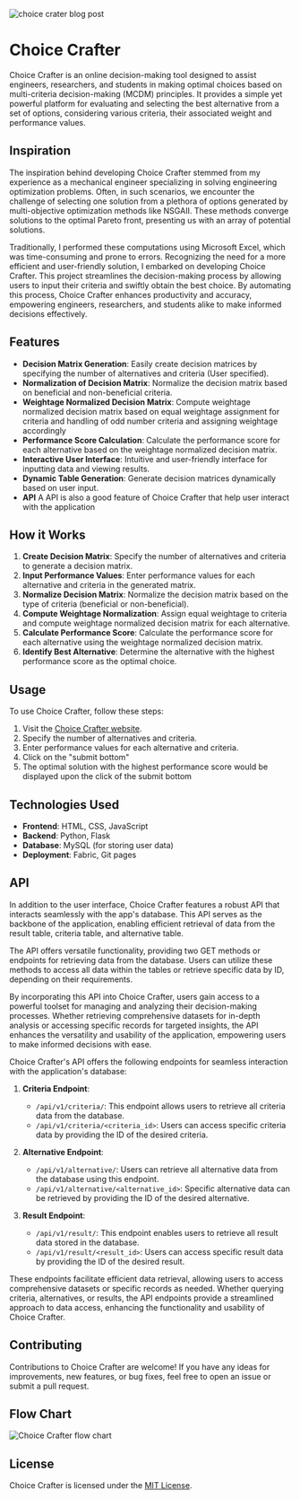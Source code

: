 ![choice crater blog post](https://github.com/abualameen/ChoiceCrafter/assets/75878845/7c3ece16-4016-4406-b12c-9c8616b9fa84)

# Choice Crafter

Choice Crafter is an online decision-making tool designed to assist engineers, researchers, and students in making optimal choices based on multi-criteria decision-making (MCDM) principles. It provides a simple yet powerful platform for evaluating and selecting the best alternative from a set of options, considering various criteria, their associated weight and performance values.
## Inspiration
The inspiration behind developing Choice Crafter stemmed from my experience as a mechanical engineer specializing in solving engineering optimization problems. Often, in such scenarios, we encounter the challenge of selecting one solution from a plethora of options generated by multi-objective optimization methods like NSGAII. These methods converge solutions to the optimal Pareto front, presenting us with an array of potential solutions.

Traditionally, I performed these computations using Microsoft Excel, which was time-consuming and prone to errors. Recognizing the need for a more efficient and user-friendly solution, I embarked on developing Choice Crafter. This project streamlines the decision-making process by allowing users to input their criteria and swiftly obtain the best choice. By automating this process, Choice Crafter enhances productivity and accuracy, empowering engineers, researchers, and students alike to make informed decisions effectively.

## Features

- **Decision Matrix Generation**: Easily create decision matrices by specifying the number of alternatives and criteria (User specified).
- **Normalization of Decision Matrix**: Normalize the decision matrix based on beneficial and non-beneficial criteria.
- **Weightage Normalized Decision Matrix**: Compute weightage normalized decision matrix based on equal weightage assignment for criteria and handling of odd number criteria and assigning weightage accordingly
- **Performance Score Calculation**: Calculate the performance score for each alternative based on the weightage normalized decision matrix.
- **Interactive User Interface**: Intuitive and user-friendly interface for inputting data and viewing results.
- **Dynamic Table Generation**: Generate decision matrices dynamically based on user input.
- **API** A API is also a good feature of Choice Crafter that help user interact with the application

## How it Works

1. **Create Decision Matrix**: Specify the number of alternatives and criteria to generate a decision matrix.
2. **Input Performance Values**: Enter performance values for each alternative and criteria in the generated matrix.
3. **Normalize Decision Matrix**: Normalize the decision matrix based on the type of criteria (beneficial or non-beneficial).
4. **Compute Weightage Normalization**: Assign equal weightage to criteria and compute weightage normalized decision matrix for each alternative.
5. **Calculate Performance Score**: Calculate the performance score for each alternative using the weightage normalized decision matrix.
6. **Identify Best Alternative**: Determine the alternative with the highest performance score as the optimal choice.

## Usage

To use Choice Crafter, follow these steps:

1. Visit the [Choice Crafter website](https://your-choice-crafter-website.com).
2. Specify the number of alternatives and criteria.
3. Enter performance values for each alternative and criteria.
4. Click on the "submit bottom" 
5. The optimal solution with the highest performance score would be displayed upon the click of the submit bottom

## Technologies Used

- **Frontend**: HTML, CSS, JavaScript
- **Backend**: Python, Flask
- **Database**: MySQL (for storing user data)
- **Deployment**: Fabric, Git pages

## API
In addition to the user interface, Choice Crafter features a robust API that interacts seamlessly with the app's database. This API serves as the backbone of the application, enabling efficient retrieval of data from the result table, criteria table, and alternative table.

The API offers versatile functionality, providing two GET methods or endpoints for retrieving data from the database. Users can utilize these methods to access all data within the tables or retrieve specific data by ID, depending on their requirements.

By incorporating this API into Choice Crafter, users gain access to a powerful toolset for managing and analyzing their decision-making processes. Whether retrieving comprehensive datasets for in-depth analysis or accessing specific records for targeted insights, the API enhances the versatility and usability of the application, empowering users to make informed decisions with ease.

Choice Crafter's API offers the following endpoints for seamless interaction with the application's database:

1. **Criteria Endpoint**:
   - `/api/v1/criteria/`: This endpoint allows users to retrieve all criteria data from the database.
   - `/api/v1/criteria/<criteria_id>`: Users can access specific criteria data by providing the ID of the desired criteria.

2. **Alternative Endpoint**:
   - `/api/v1/alternative/`: Users can retrieve all alternative data from the database using this endpoint.
   - `/api/v1/alternative/<alternative_id>`: Specific alternative data can be retrieved by providing the ID of the desired alternative.

3. **Result Endpoint**:
   - `/api/v1/result/`: This endpoint enables users to retrieve all result data stored in the database.
   - `/api/v1/result/<result_id>`: Users can access specific result data by providing the ID of the desired result.

These endpoints facilitate efficient data retrieval, allowing users to access comprehensive datasets or specific records as needed. Whether querying criteria, alternatives, or results, the API endpoints provide a streamlined approach to data access, enhancing the functionality and usability of Choice Crafter.

## Contributing

Contributions to Choice Crafter are welcome! If you have any ideas for improvements, new features, or bug fixes, feel free to open an issue or submit a pull request.

## Flow Chart

![Choice Crafter flow chart](https://github.com/abualameen/ChoiceCrafter/assets/75878845/ef89830c-a1f6-40fa-8376-25debf688cf0)

## License

Choice Crafter is licensed under the [MIT License](LICENSE).
